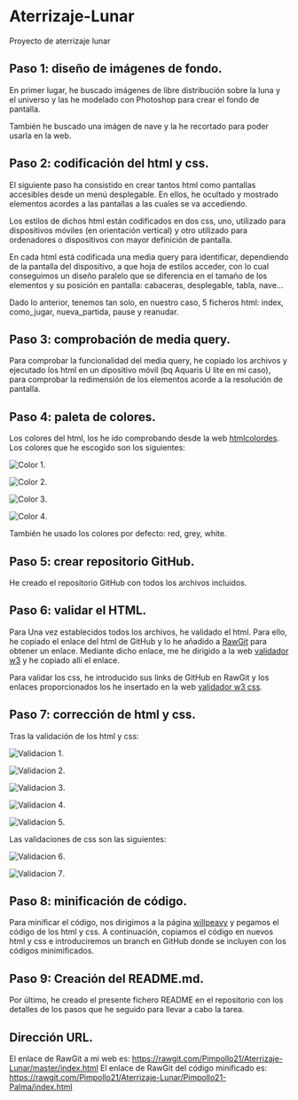 # Aterrizaje-Lunar
Proyecto de aterrizaje lunar

## Paso 1: diseño de imágenes de fondo.
En primer lugar, he buscado imágenes de libre distribución sobre la luna y el universo y las he modelado con Photoshop para crear el fondo de pantalla. 

También he buscado una imágen de nave y la he recortado para poder usarla en la web.

## Paso 2: codificación del html y css.
El siguiente paso ha consistido en crear tantos html como pantallas accesibles desde un menú desplegable. En ellos, he ocultado y mostrado elementos acordes a las pantallas a las cuales se va accediendo.

Los estilos de dichos html están codificados en dos css, uno, utilizado para dispositivos móviles (en orientación vertical) y otro utilizado para  ordenadores o dispositivos con mayor definición de pantalla. 

En cada html está codificada una media query para identificar, dependiendo de la pantalla del dispositivo, a que hoja de estilos acceder, con lo cual conseguimos un diseño paralelo que se diferencia en el tamaño de los elementos y su posición en pantalla: cabaceras, desplegable, tabla, nave...

Dado lo anterior, tenemos tan solo, en nuestro caso, 5 ficheros html: index, como_jugar, nueva_partida, pause y reanudar.

## Paso 3: comprobación de media query.
Para comprobar la funcionalidad del media query, he copiado los archivos y ejecutado los html en un dipositivo móvil (bq Aquaris U lite en mi caso), para comprobar la redimensión de los elementos acorde a la resolución de pantalla.

## Paso 4: paleta de colores.
Los colores del html, los he ido comprobando desde la web [htmlcolordes](http://htmlcolorcodes.com/es/). Los colores que he escogido son los siguientes:

![Color 1](/img/color1.PNG).

![Color 2](/img/color2.PNG).

![Color 3](/img/color3.PNG).

![Color 4](/img/color4.PNG).

También he usado los colores por defecto: red, grey, white.

## Paso 5: crear repositorio GitHub.
He creado el repositorio GitHub con todos los archivos incluidos.

## Paso 6: validar el HTML.
Para 
Una vez establecidos todos los archivos, he validado el html. Para ello, he copiado el enlace del html de GitHub y lo he añadido a [RawGit](https://rawgit.com) para obtener un enlace. Mediante dicho enlace, me he dirigido a la web [validador w3](https://validator.w3.org) y he copiado allí el enlace.

Para validar los css, he introducido sus links de GitHub en RawGit y los enlaces proporcionados los he insertado en la web [validador w3 css](https://jigsaw.w3.org/css-validator/).

## Paso 7: corrección de html y css.
Tras la validación de los html y css:

![Validacion 1](/img/validacion1.PNG).

![Validacion 2](/img/validacion2.PNG).

![Validacion 3](/img/validacion3.PNG).

![Validacion 4](/img/validacion4.PNG).

![Validacion 5](/img/validacion5.PNG).

Las validaciones de css son las siguientes:

![Validacion 6](/img/validacion6.PNG).

![Validacion 7](/img/validacion7.PNG).

## Paso 8: minificación de código.
Para minificar el código, nos dirigimos a la página [willpeavy](https://www.willpeavy.com/minifier/) y pegamos el código de los html y css. A continuación, copiamos el código en nuevos html y css e introduciremos un branch en GitHub donde se incluyen con los códigos minimificados.

## Paso 9: Creación del README.md.
Por último, he creado el presente fichero README en el repositorio con los detalles de los pasos que he seguido para llevar a cabo la tarea. 

## Dirección URL.
El enlace de RawGit a mi web es: https://rawgit.com/Pimpollo21/Aterrizaje-Lunar/master/index.html 
El enlace de RawGit del código minificado es: https://rawgit.com/Pimpollo21/Aterrizaje-Lunar/Pimpollo21-Palma/index.html
